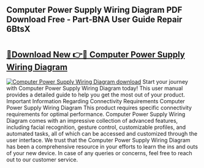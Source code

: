 ## Computer Power Supply Wiring Diagram PDF Download Free - Part-BNA User Guide Repair 6BtsX

# <h2><a href="http://dfukkb6.blite.top/?on=Computer+Power+Supply+Wiring+Diagram">🔗Download New 👉🔴 Computer Power Supply Wiring Diagram</a></h2>

[![Computer Power Supply Wiring Diagram download](https://i.imgur.com/lujVjoI.png)](http://dfukkb6.blite.top/?on=Computer+Power+Supply+Wiring+Diagram)
Start your journey with Computer Power Supply Wiring Diagram today! This user manual provides a detailed guide to help you get the most out of your product. Important Information Regarding Connectivity Requirements Computer Power Supply Wiring Diagram This product requires specific connectivity requirements for optimal performance. Computer Power Supply Wiring Diagram comes with an impressive collection of advanced features, including facial recognition, gesture control, customizable profiles, and automated tasks, all of which can be accessed and customized through the user interface. We trust that the Computer Power Supply Wiring Diagram has been a comprehensive resource in your efforts to learn the ins and outs of your new device. In case of any queries or concerns, feel free to reach out to our customer service.
